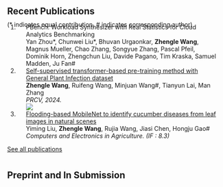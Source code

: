
<h2 id="publications" style="margin: 2px 0px -15px;">Recent Publications</h2>


<p style="margin: 25px 0px -25px;">(* indicates equal contribution, # indicates corresponding author)</p>

<div class="publications">
<ol class="bibliography">

<li>
<div class="pub-row">
  <div class="col-sm-12" style="position: relative;padding-right: 15px;padding-left: 20px;">
    <div class="title">PBench: Workload Synthesizer with Real Statistics for Cloud Analytics Benchmarking</div>
    <div class="author">Yan Zhou*, Chunwei Liu*, Bhuvan Urgaonkar, <strong>Zhengle Wang</strong>, Magnus Mueller, Chao Zhang, Songyue Zhang, Pascal Pfeil, Dominik Horn, Zhengchun Liu, Davide Pagano, Tim Kraska, Samuel Madden, Ju Fan#</div>
    <div class="periodical"><VLDB 2025</em></div>
  </div>
</div>
</li>

<li>
<div class="pub-row">
  <div class="col-sm-12" style="position: relative;padding-right: 15px;padding-left: 20px;">
    <div class="title"><a href="https://link.springer.com/chapter/10.1007/978-981-97-8490-5_14">Self-supervised transformer-based pre-training method with General Plant Infection dataset</a></div>
    <div class="author"><strong>Zhengle Wang</strong>, Ruifeng Wang, Minjuan Wang#, Tianyun Lai, Man Zhang</div>
    <div class="periodical"><em>PRCV, 2024.</em></div>
    <div class="links">
    <a href="https://arxiv.org/abs/2407.14911" class="btn-badge"><img src="https://img.shields.io/badge/arxiv-2407.14911-blue"></a>
    </div>
  </div>
</div>
</li>


<li>
<div class="pub-row">
  <div class="col-sm-12" style="position: relative;padding-right: 15px;padding-left: 20px;">
    <div class="title"><a href="https://www.sciencedirect.com/science/article/abs/pii/S0168169923005549">Flooding-based MobileNet to identify cucumber diseases from leaf images in natural scenes</a></div>
    <div class="author">Yiming Liu, <strong>Zhengle Wang</strong>, Rujia Wang, Jiasi Chen, Hongju Gao#</div>
    <div class="periodical"><em>Computers and Electronics in Agriculture. (IF : 8.3)</em></div>
  </div>
</div>
</li>



</ol>
<p style="margin: 0px 0px 40px;"><a href="https://scholar.google.com/citations?user=igP_xY0AAAAJ&hl=zh-CN">See all publications</a></p>

</div>


<h2 id="publications" style="margin: 2px 0px -15px;">Preprint and In Submission</h2>

<div class="publications">
<ol class="bibliography">


</ol>

</div>

